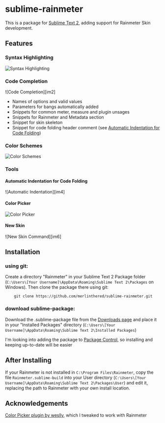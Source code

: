 # sublime-rainmeter

This is a package for [Sublime Text 2][1], adding support for Rainmeter Skin development.

## Features

### Syntax Highlighting

![Syntax Highlighting][im1]

### Code Completion
![Code Completion][im2]

* Names of options and valid values
* Parameters for bangs automatically added
* Snippets for common meter, measure and plugin unsages
* Snippets for Rainmeter and Metadata section
* Snippet for skin skeleton
* Snippet for code folding header comment (see [Automatic Indentation for Code Folding](#AutomaticIndentation))

### Color Schemes
![Color Schemes][im3]

### Tools

#### Automatic Indentation for Code Folding
<a name='AutomaticIndentation'/>
![Automatic Indentation][im4]

#### Color Picker
![Color Picker][im5]

#### New Skin
![New Skin Command][im6]

## Installation

### using git:
Create a directory "Rainmeter" in your Sublime Text 2 Package folder (`C:\Users\[Your Username]\AppData\Roaming\Sublime Text 2\Packages` on Windows). Then clone the package there using git: 

		git clone https://github.com/merlinthered/sublime-rainmeter.git

### download sublime-package:
Download the .sublime-package file from the [Downloads page][2] and place it in your "Installed Packages" directory (`C:\Users\[Your Username]\AppData\Roaming\Sublime Text 2\Installed Packages`)

I'm looking into adding the package to [Package Control][3], so installing and keeping up-to-date will be easier

## After Installing

If your Rainmeter is not installed in `C:\Program Files\Rainmeter`, copy the file `Rainmeter.sublime-build` into your User directory (`C:\Users\[Your Username]\AppData\Roaming\Sublime Text 2\Packages\User`) and edit it, replacing the path to Rainmeter with your own install location.

## Acknowledgements
[Color Picker plugin by weslly][4], which I tweaked to work with Rainmeter

[1]: http://www.sublimetext.com/ "Sublime Text 2"
[2]: https://github.com/merlinthered/sublime-rainmeter/downloads "Downloads page"
[3]: http://wbond.net/sublime_packages/package_control "Package Control"
[4]: https://github.com/weslly/ColorPicker "Color Picker"

[im1]:
[im2]:
[im3]:
[im4]:
[im5]:
[im6]:
